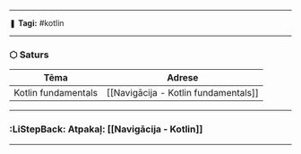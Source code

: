 ___

❚ **Tagi:** #kotlin 

---
### ⬡ Saturs

| Tēma                | Adrese                               |
| ------------------- | ------------------------------------ |
| Kotlin fundamentals | [[Navigācija - Kotlin fundamentals]] |

---
### :LiStepBack: Atpakaļ: [[Navigācija - Kotlin]]

___